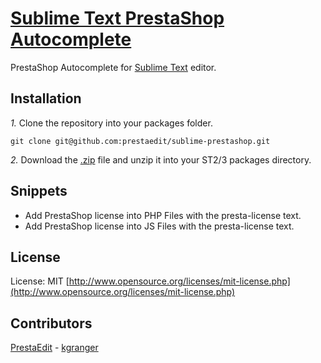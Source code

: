 [Sublime Text PrestaShop Autocomplete](https://github.com/PrestaEdit/sublime-prestashop/)
========================================

PrestaShop Autocomplete for [Sublime Text](http://sublimetext.com) editor.

## Installation
*1.*  Clone the repository into your packages folder.

    git clone git@github.com:prestaedit/sublime-prestashop.git

*2.*  Download the [.zip](http://github.com/prestaedit/sublime-prestashop/release/master) file and unzip it into your ST2/3 packages directory.

## Snippets
* Add PrestaShop license into PHP Files with the presta-license text.
* Add PrestaShop license into JS  Files with the presta-license text.

## License
License: MIT [http://www.opensource.org/licenses/mit-license.php](http://www.opensource.org/licenses/mit-license.php)

## Contributors
[PrestaEdit](http://github.com/PrestaEdit) - [kgranger](http://github.com/kgranger)
